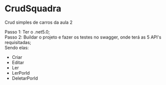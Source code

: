 # CrudSquadra
 Crud simples de carros da aula 2

Passo 1: Ter o .net5.0;<br>
Passo 2: Buildar o projeto e fazer os testes no swagger, onde terá as 5 API's requisitadas;<br>
Sendo elas: <br>
<ul>
  <li>Criar</li>
  <li>Editar</li>
  <li>Ler</li>
  <li>LerPorId</li>
  <li>DeletarPorId</li>
</ul>

